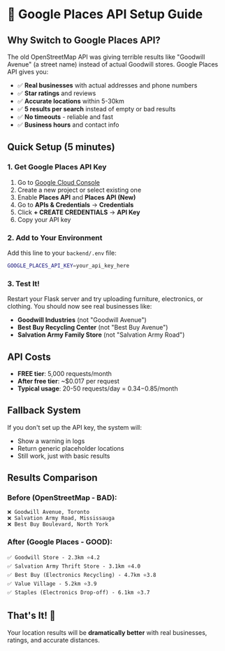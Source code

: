 # 🚀 Google Places API Setup Guide

## Why Switch to Google Places API?

The old OpenStreetMap API was giving terrible results like "Goodwill Avenue" (a street name) instead of actual Goodwill stores. Google Places API gives you:

- ✅ **Real businesses** with actual addresses and phone numbers
- ✅ **Star ratings** and reviews 
- ✅ **Accurate locations** within 5-30km
- ✅ **5 results per search** instead of empty or bad results
- ✅ **No timeouts** - reliable and fast
- ✅ **Business hours** and contact info

## Quick Setup (5 minutes)

### 1. Get Google Places API Key

1. Go to [Google Cloud Console](https://console.cloud.google.com/)
2. Create a new project or select existing one
3. Enable **Places API** and **Places API (New)**
4. Go to **APIs & Credentials** → **Credentials**
5. Click **+ CREATE CREDENTIALS** → **API Key**
6. Copy your API key

### 2. Add to Your Environment

Add this line to your `backend/.env` file:

```bash
GOOGLE_PLACES_API_KEY=your_api_key_here
```

### 3. Test It!

Restart your Flask server and try uploading furniture, electronics, or clothing. You should now see real businesses like:

- **Goodwill Industries** (not "Goodwill Avenue")
- **Best Buy Recycling Center** (not "Best Buy Avenue") 
- **Salvation Army Family Store** (not "Salvation Army Road")

## API Costs

- **FREE tier**: 5,000 requests/month
- **After free tier**: ~$0.017 per request
- **Typical usage**: 20-50 requests/day = $0.34-$0.85/month

## Fallback System

If you don't set up the API key, the system will:
- Show a warning in logs
- Return generic placeholder locations
- Still work, just with basic results

## Results Comparison

### Before (OpenStreetMap - BAD):
```
❌ Goodwill Avenue, Toronto
❌ Salvation Army Road, Mississauga  
❌ Best Buy Boulevard, North York
```

### After (Google Places - GOOD):
```
✅ Goodwill Store - 2.3km ⭐4.2
✅ Salvation Army Thrift Store - 3.1km ⭐4.0
✅ Best Buy (Electronics Recycling) - 4.7km ⭐3.8
✅ Value Village - 5.2km ⭐3.9
✅ Staples (Electronics Drop-off) - 6.1km ⭐3.7
```

## That's It! 🎉

Your location results will be **dramatically better** with real businesses, ratings, and accurate distances. 